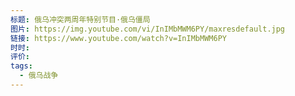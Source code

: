 ```yaml
---
标题: 俄乌冲突两周年特别节目·俄乌僵局
图片: https://img.youtube.com/vi/InIMbMWM6PY/maxresdefault.jpg
链接: https://www.youtube.com/watch?v=InIMbMWM6PY
时时: 
评价: 
tags:
  - 俄乌战争
---
```

 
